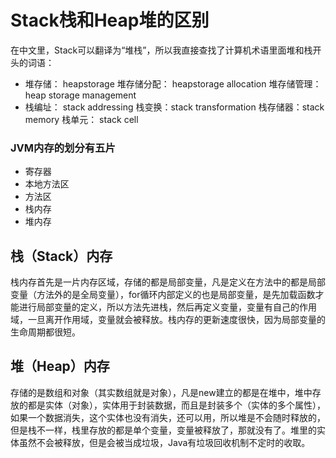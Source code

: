 # Stack栈和Heap堆的区别
在中文里，Stack可以翻译为“堆栈”，所以我直接查找了计算机术语里面堆和栈开头的词语：
* 堆存储： heapstorage    堆存储分配： heapstorage allocation  堆存储管理： heap storage management
* 栈编址： stack addressing   栈变换：stack transformation  栈存储器：stack memory  栈单元： stack cell

### JVM内存的划分有五片
* 寄存器
* 本地方法区
* 方法区
* 栈内存
* 堆内存

## 栈（Stack）内存
栈内存首先是一片内存区域，存储的都是局部变量，凡是定义在方法中的都是局部变量（方法外的是全局变量），for循环内部定义的也是局部变量，是先加载函数才能进行局部变量的定义，所以方法先进栈，然后再定义变量，变量有自己的作用域，一旦离开作用域，变量就会被释放。栈内存的更新速度很快，因为局部变量的生命周期都很短。

## 堆（Heap）内存
存储的是数组和对象（其实数组就是对象），凡是new建立的都是在堆中，堆中存放的都是实体（对象），实体用于封装数据，而且是封装多个（实体的多个属性），如果一个数据消失，这个实体也没有消失，还可以用，所以堆是不会随时释放的，但是栈不一样，栈里存放的都是单个变量，变量被释放了，那就没有了。堆里的实体虽然不会被释放，但是会被当成垃圾，Java有垃圾回收机制不定时的收取。
